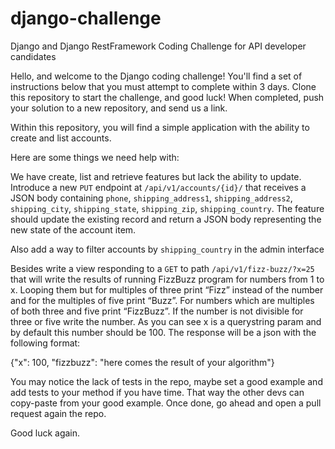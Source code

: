 # django-challenge
Django and Django RestFramework Coding Challenge for API developer candidates

Hello, and welcome to the Django coding challenge! You'll find a set of instructions below that you must attempt to complete within 3 days. Clone this repository to start the challenge, and good luck! When completed, push your solution to a new repository, and send us a link.

Within this repository, you will find a simple application with the ability to create and list accounts.

Here are some things we need help with:

We have create, list and retrieve features but lack the ability to update. Introduce a new `PUT` endpoint at `/api/v1/accounts/{id}/` that receives a JSON body containing `phone`, `shipping_address1`, `shipping_address2`, `shipping_city`, `shipping_state`, `shipping_zip`,
`shipping_country`. The feature should update the existing record and return a JSON body representing the new state of the account item.

Also add a way to filter accounts by `shipping_country` in the admin interface

Besides write a view responding to a `GET` to path `/api/v1/fizz-buzz/?x=25` that will write the results of running FizzBuzz program for numbers from 1 to x. 
Looping them but for multiples of three print “Fizz” instead of the number and for the multiples of five print “Buzz”. For numbers which are multiples of both three and five print “FizzBuzz”. If the number is not divisible for three or five write the number.
As you can see x is a querystring param and by default this number should be 100. The response will be a json with the following format:

{"x": 100, "fizzbuzz": "here comes the result of your algorithm"}

You may notice the lack of tests in the repo, maybe set a good example and add tests to your method if you have time. That way the other devs can copy-paste from your good example. Once done, go ahead and open a pull request again the repo.

Good luck again.
